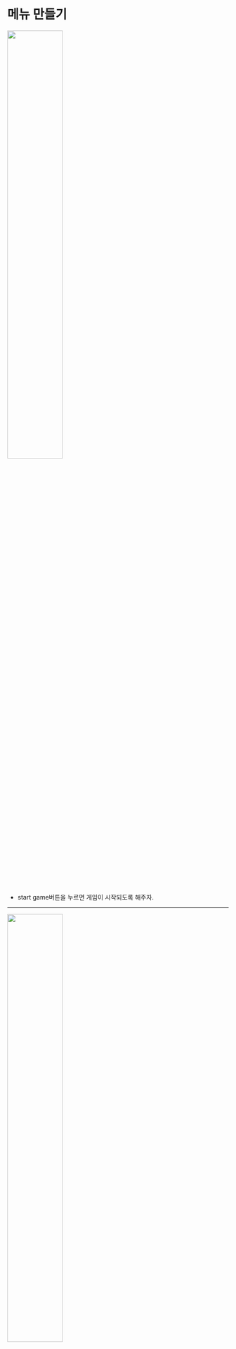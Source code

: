메뉴 만들기
=======================
<img src="https://github.com/isp829/3dunitymulty/blob/master/images/lecture3/lecture3-7/3-7-1.PNG" width="50%">   

* start game버튼을 누르면 게임이 시작되도록 해주자.  

-------------------------------------------------------------   
<img src="https://github.com/isp829/3dunitymulty/blob/master/images/lecture3/lecture3-7/3-7-2.PNG" width="50%">   

* canvas에도 새로 추가한 요소들을 넣어주자. 

-------------------------------------------------------------   
<img src="https://github.com/isp829/3dunitymulty/blob/master/images/lecture3/lecture3-7/3-7-3.PNG" width="50%">   
<img src="https://github.com/isp829/3dunitymulty/blob/master/images/lecture3/lecture3-7/3-7-4.PNG" width="50%">   

* 실행해보면 방에 들어가서 방을 만든사람만 게임 실행 버튼을 누를 수 있다.  

-------------------------------------------------------------   
<img src="https://github.com/isp829/3dunitymulty/blob/master/images/lecture3/lecture3-7/3-7-5.PNG" width="50%">   

* 하지만 지금 문제가 있는데 방을 만들고 떠나고 다시 만들기를 반복하면 아까 방만들때 있던 호스트의 이름이 계속 남는다.   
* 또 호스트가 방을 만든다음에 떠나도 다른사람 방목록에는 아직 방이 있는걸로 뜬다.  

-------------------------------------------------------------   
<img src="https://github.com/isp829/3dunitymulty/blob/master/images/lecture3/lecture3-7/3-7-7.PNG" width="50%">   

* 일단 room list item스크립트를 열어서 roominfo를 퍼블릭으로 해주자.  

-------------------------------------------------------------   
```
using Photon.Realtime;
using System.Collections;
using System.Collections.Generic;
using TMPro;
using UnityEngine;

public class RoomListItem : MonoBehaviour
{
    [SerializeField] TMP_Text text;

    public RoomInfo info;//포톤 리얼타임의 방정보 기능. 퍼블릭으로 선언해서 다른곳에서 접근 가능하도록 수정. 
    public void SetUp(RoomInfo _info)//방정보 받아오기
    {
        info = _info;
        text.text= _info.Name;
    }

    public void OnClick()
    {
        Launcher.Instance.JoinRoom(info);//런처스크립트 메서드로 JoinRoom실행
    }
}

```

* 수정한 RoomListItem스크립티의 전문이다. 

----------------------- 
<img src="https://github.com/isp829/3dunitymulty/blob/master/images/lecture3/lecture3-7/3-7-6.PNG" width="50%">   
<img src="https://github.com/isp829/3dunitymulty/blob/master/images/lecture3/lecture3-7/3-7-8.PNG" width="50%">   

* launcher스크립트도 수정해주자.  
* 방에 들어가면 전에있던 이름표들을 없애주는 코드를 만들어준다.  
* 또 사라진 방은 방목록에 안뜨게 수정해준다.  

-------------------------  
```  
using System.Collections;
using System.Collections.Generic;
using UnityEngine;
using Photon.Pun;//포톤 기능 사용
using TMPro;//텍스트 메쉬 프로 기능 사용
using Photon.Realtime;
using System.Linq;

public class Launcher : MonoBehaviourPunCallbacks//다른 포톤 반응 받아들이기
{
    public static Launcher Instance;//Launcher스크립트를 메서드로 사용하기 위해 선언

    [SerializeField] TMP_InputField roomNameInputField;
    [SerializeField] TMP_Text errorText;
    [SerializeField] TMP_Text roomNameText;
    [SerializeField] Transform roomListContent;
    [SerializeField] GameObject roomListItemPrefab;
    [SerializeField] Transform playerListContent;
    [SerializeField] GameObject playerListItemPrefab;
    [SerializeField] GameObject startGameButton;

    void Awake()
    {
        Instance = this;//메서드로 사용
    }
    void Start()
    {
        Debug.Log("Connecting to Master");
        PhotonNetwork.ConnectUsingSettings();//설정한 포톤 서버에 때라 마스터 서버에 연결
    }

    public override void OnConnectedToMaster()//마스터서버에 연결시 작동됨
    {
        Debug.Log("Connected to Master");
        PhotonNetwork.JoinLobby();//마스터 서버 연결시 로비로 연결
        PhotonNetwork.AutomaticallySyncScene = true;//자동으로 모든 사람들의 scene을 통일 시켜준다. 
    }

    public override void OnJoinedLobby()//로비에 연결시 작동
    {
        MenuManager.Instance.OpenMenu("title");//로비에 들어오면 타이틀 메뉴 키기
        Debug.Log("Joined Lobby");
        PhotonNetwork.NickName = "Player " + Random.Range(0, 1000).ToString("0000");
        //들어온사람 이름 랜덤으로 숫자붙여서 정해주기
    }
    public void CreateRoom()//방만들기
    {
        if (string.IsNullOrEmpty(roomNameInputField.text))
        {
            return;//방 이름이 빈값이면 방 안만들어짐
        }
        PhotonNetwork.CreateRoom(roomNameInputField.text);//포톤 네트워크기능으로 roomNameInputField.text의 이름으로 방을 만든다.
        MenuManager.Instance.OpenMenu("loading");//로딩창 열기
    }

    public override void OnJoinedRoom()//방에 들어갔을때 작동
    {
        MenuManager.Instance.OpenMenu("room");//룸 메뉴 열기
        roomNameText.text = PhotonNetwork.CurrentRoom.Name;//들어간 방 이름표시
        Player[] players = PhotonNetwork.PlayerList;
        foreach (Transform child in playerListContent)
        {
            Destroy(child.gameObject);//방에 들어가면 전에있던 이름표들 삭제
        }
        for (int i = 0; i < players.Count(); i++)
        {
            Instantiate(playerListItemPrefab, playerListContent).GetComponent<PlayerListItem>().SetUp(players[i]);
            //내가 방에 들어가면 방에있는 사람 목록 만큼 이름표 뜨게 하기
        }
        startGameButton.SetActive(PhotonNetwork.IsMasterClient);//방장만 게임시작 버튼 누르기 가능
    }

    public override void OnMasterClientSwitched(Player newMasterClient)//방장이 나가서 방장이 바뀌었을때
    {
        startGameButton.SetActive(PhotonNetwork.IsMasterClient);//방장만 게임시작 버튼 누르기 가능
    }

    public override void OnCreateRoomFailed(short returnCode, string message)//방 만들기 실패시 작동
    {
        errorText.text = "Room Creation Failed: " + message;
        MenuManager.Instance.OpenMenu("error");//에러 메뉴 열기
    }


    public void StartGame()
    {
        PhotonNetwork.LoadLevel(1);//1인 이유는 빌드에서 scene 번호가 1번씩이기 때문이다. 0은 초기 씬.
    }

    public void LeaveRoom()
    {
        PhotonNetwork.LeaveRoom();//방떠나기 포톤 네트워크 기능
        MenuManager.Instance.OpenMenu("loading");//로딩창 열기
    }

    public void JoinRoom(RoomInfo info)
    {
        PhotonNetwork.JoinRoom(info.Name);//포톤 네트워크의 JoinRoom기능 해당이름을 가진 방으로 접속한다. 
        MenuManager.Instance.OpenMenu("loading");//로딩창 열기
        
       
    }

    public override void OnLeftRoom()//방을 떠나면 호출
    {
        MenuManager.Instance.OpenMenu("title");//방떠나기 성공시 타이틀 메뉴 호출
    }

    public override void OnRoomListUpdate(List<RoomInfo> roomList)//포톤의 룸 리스트 기능
    {
        foreach (Transform trans in roomListContent)//존재하는 모든 roomListContent
        {
            Destroy(trans.gameObject);//룸리스트 업데이트가 될때마다 싹지우기
        }
        for (int i = 0; i < roomList.Count; i++)//방갯수만큼 반복
        {
            if (roomList[i].RemovedFromList)//사라진 방은 취급 안한다. 
                continue;
            Instantiate(roomListItemPrefab, roomListContent).GetComponent<RoomListItem>().SetUp(roomList[i]);
            //instantiate로 prefab을 roomListContent위치에 만들어주고 그 프리펩은 i번째 룸리스트가 된다. 
        }
    }

    public override void OnPlayerEnteredRoom(Player newPlayer)//다른 플레이어가 방에 들어오면 작동
    {
        Instantiate(playerListItemPrefab, playerListContent).GetComponent<PlayerListItem>().SetUp(newPlayer);
        //instantiate로 prefab을 playerListContent위치에 만들어주고 그 프리펩을 이름 받아서 표시. 
    }
}

```

* 수정한 launcher스크립트의 전문이다.  

-------------------------------------------------------------   
<img src="https://github.com/isp829/3dunitymulty/blob/master/images/lecture3/lecture3-7/3-7-9.PNG" width="50%">   

* menu manager스크립도 수정해주자.  
* 함수 호출할때 똑같은 for문이 중복해서 돌아가므로 한번만 작동하게 해주자.  
* 이건 안고쳐도 메뉴 작동하는데는 문제가 없지만 바꿔주자.  

-------------------------------------------------------------   
```
using System.Collections;
using System.Collections.Generic;
using UnityEngine;

public class MenuManager : MonoBehaviour
{
    public static MenuManager Instance;//다른 class에서도 호출가능

    [SerializeField] Menu[] menus;//SerializedField를 사용하면 우리는 public처럼 쓸 수 있지만  public이 아니여서 외부에서는 못만짐.

    private void Awake()
    {
        Instance = this;
    }

    public void OpenMenu(string menuName)
    {
        for (int i = 0; i < menus.Length; i++)
        {
            if (menus[i].menuName == menuName)//string을 받아서 해당이름 가진 메뉴를 여는 스크립트
            {
                menus[i].Open();//오픈 메뉴(스트링)에 있는 for문이 오픈 메뉴(메뉴)에도 똑같이 있어서 중복을 피하고자 코드 수정.  
            }
            else if (menus[i].open)
            {
                CloseMenu(menus[i]);
            }
        }
    }

    public void OpenMenu(Menu menu)
    {
        for (int i = 0; i < menus.Length; i++)
        {
            if (menus[i].open)
            {
                CloseMenu(menus[i]);
            }
        }
        menu.Open();
    }

    public void CloseMenu(Menu menu)
    {
        menu.Close();
    }
}

```

* 수정한 MenuManager 스크립트의 전문이다.

----------------------------------  
<img src="https://github.com/isp829/3dunitymulty/blob/master/images/lecture3/lecture3-7/3-7-10.PNG" width="50%">   

* 실행해 보면 아까 문제들이 다 사라졌다.  

-------------------------  

[목차로](https://github.com/isp829/3dunitymulty/blob/master/README.md)  
[다음](https://github.com/isp829/3dunitymulty/blob/master/lecture/lecture3-8.md)  
-----------------------------
